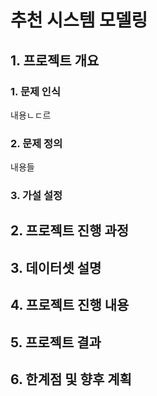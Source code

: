 # 추천 시스템 모델링
## 1. 프로젝트 개요
  ### 1. 문제 인식
  내용ㄴㄷ르
  ### 2. 문제 정의
  내용들
  ### 3. 가설 설정
## 2. 프로젝트 진행 과정
## 3. 데이터셋 설명
## 4. 프로젝트 진행 내용
## 5. 프로젝트 결과
## 6. 한계점 및 향후 계획
